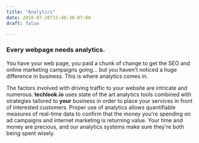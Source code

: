 ```yaml
---
title: "Analytics"
date: 2018-07-28T15:46:30-07:00
draft: false

---
```


<h3>Every webpage needs analytics.</h3>

You have your web page, you paid a chunk of change to get the SEO and online marketing campaigns going... but you haven't noticed a huge difference in business. This is where analytics comes in.

The factors involved with driving traffic to your website are intricate and numerous. <b>techlook.io</b> uses state of the art analytics tools combined with strategies tailored to <b>your</b> business in order to place your services in front of interested customers. Proper use of analytics allows quantifiable measures of real-time data to confirm that the money you're spending on ad campaigns and internet marketing is returning value. Your time and money are precious, and our analytics systems make sure they're both being spent wisely.
